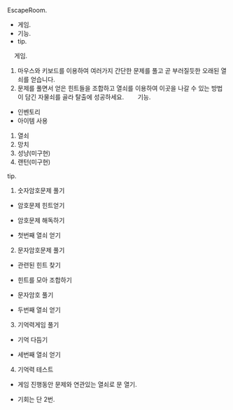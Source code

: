 EscapeRoom.&nbsp;
&nbsp;
- 게임.&nbsp;
- 기능.&nbsp;
- tip.


&nbsp;
&nbsp;
게임.&nbsp;
&nbsp;
  1. 마우스와 키보드를 이용하여 여러가지 간단한 문제를 풀고 곧 부러질듯한 오래된 열쇠를 얻습니다.&nbsp;
  2. 문제를 풀면서 얻은 힌트들을 조합하고 열쇠를 이용하여 이곳을 나갈 수 있는 방법이 담긴 자물쇠를 골라 탈출에 성공하세요.&nbsp;
&nbsp;
&nbsp;
&nbsp;
기능.&nbsp;
&nbsp;
  - 인벤토리&nbsp;
  &nbsp;
  - 아이템 사용&nbsp;
   1. 열쇠&nbsp;
   2. 망치&nbsp;
   3. 성냥(미구현)&nbsp;
   4. 랜턴(미구현)&nbsp;
&nbsp;

tip.&nbsp;
1. 숫자암호문제 풀기

  -  암호문제 힌트얻기
  
  - 암호문제 해독하기
  
  - 첫번째 열쇠 얻기
  
2. 문자암호문제 풀기

  - 관련된 힌트 찾기
  
  - 힌트를 모아 조합하기
  
  - 문자암호 풀기
  
  - 두번째 열쇠 얻기
  
3. 기억력게임 풀기
   
  - 기억 다듬기
  
  - 세번째 열쇠 얻기
  
4. 기억력 테스트
   
  - 게임 진행동안 문제와 연관있는 열쇠로 문 열기.

  - 기회는 단 2번.



